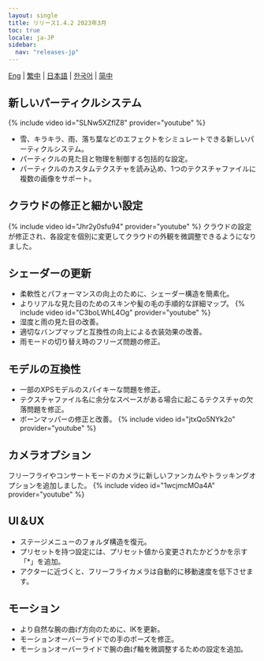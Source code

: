 ```yaml
---
layout: single
title: リリース1.4.2 2023年3月
toc: true
locale: ja-JP
sidebar:
  nav: "releases-jp"
---
```

[Eng](/dancexr/releases/1.4.2) | [繁中](/tw/dancexr/releases/1.4.2) | [日本語](/jp/dancexr/releases/1.4.2) | [한국어](/kr/dancexr/releases/1.4.2) | [简中](/zh/dancexr/releases/1.4.2)


## 新しいパーティクルシステム
{% include video id="SLNw5XZflZ8" provider="youtube" %}
* 雪、キラキラ、雨、落ち葉などのエフェクトをシミュレートできる新しいパーティクルシステム。
* パーティクルの見た目と物理を制御する包括的な設定。
* パーティクルのカスタムテクスチャを読み込め、1つのテクスチャファイルに複数の画像をサポート。

## クラウドの修正と細かい設定
{% include video id="Jhr2y0sfu94" provider="youtube" %}
クラウドの設定が修正され、各設定を個別に変更してクラウドの外観を微調整できるようになりました。

## シェーダーの更新
* 柔軟性とパフォーマンスの向上のために、シェーダー構造を簡素化。
* よりリアルな見た目のためのスキンや髪の毛の手順的な詳細マップ。
{% include video id="C3boLWhL4Og" provider="youtube" %}
* 湿度と雨の見た目の改善。
* 適切なバンプマップと互換性の向上による衣装効果の改善。
* 雨モードの切り替え時のフリーズ問題の修正。

## モデルの互換性
* 一部のXPSモデルのスパイキーな問題を修正。
* テクスチャファイル名に余分なスペースがある場合に起こるテクスチャの欠落問題を修正。
* ボーンマッパーの修正と改善。
{% include video id="jtxQo5NYk2o" provider="youtube" %}

## カメラオプション
フリーフライやコンサートモードのカメラに新しいファンカムやトラッキングオプションを追加しました。
{% include video id="1wcjmcMOa4A" provider="youtube" %}

## UI＆UX
* ステージメニューのフォルダ構造を復元。
* プリセットを持つ設定には、プリセット値から変更されたかどうかを示す「*」を追加。
* アクターに近づくと、フリーフライカメラは自動的に移動速度を低下させます。

## モーション
* より自然な腕の曲げ方向のために、IKを更新。
* モーションオーバーライドでの手のポーズを修正。
* モーションオーバーライドで腕の曲げ軸を微調整するための設定を追加。